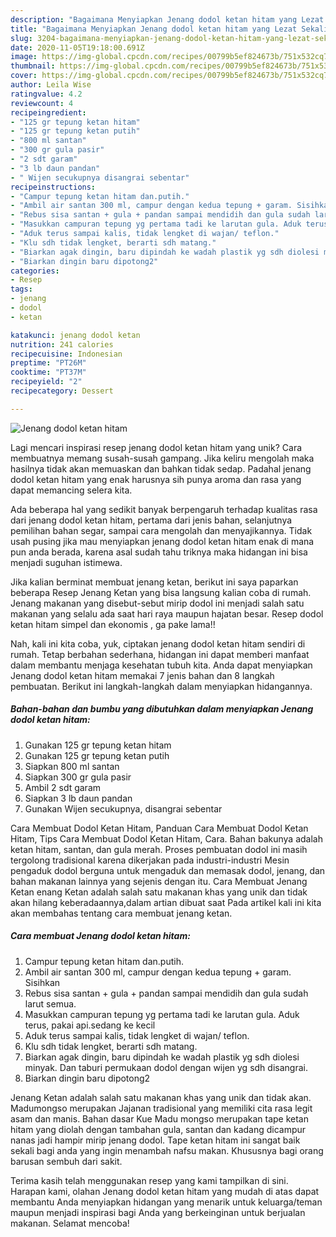 ```yaml
---
description: "Bagaimana Menyiapkan Jenang dodol ketan hitam yang Lezat Sekali"
title: "Bagaimana Menyiapkan Jenang dodol ketan hitam yang Lezat Sekali"
slug: 3204-bagaimana-menyiapkan-jenang-dodol-ketan-hitam-yang-lezat-sekali
date: 2020-11-05T19:18:00.691Z
image: https://img-global.cpcdn.com/recipes/00799b5ef824673b/751x532cq70/jenang-dodol-ketan-hitam-foto-resep-utama.jpg
thumbnail: https://img-global.cpcdn.com/recipes/00799b5ef824673b/751x532cq70/jenang-dodol-ketan-hitam-foto-resep-utama.jpg
cover: https://img-global.cpcdn.com/recipes/00799b5ef824673b/751x532cq70/jenang-dodol-ketan-hitam-foto-resep-utama.jpg
author: Leila Wise
ratingvalue: 4.2
reviewcount: 4
recipeingredient:
- "125 gr tepung ketan hitam"
- "125 gr tepung ketan putih"
- "800 ml santan"
- "300 gr gula pasir"
- "2 sdt garam"
- "3 lb daun pandan"
- " Wijen secukupnya disangrai sebentar"
recipeinstructions:
- "Campur tepung ketan hitam dan.putih."
- "Ambil air santan 300 ml, campur dengan kedua tepung + garam. Sisihkan"
- "Rebus sisa santan + gula + pandan sampai mendidih dan gula sudah larut semua."
- "Masukkan campuran tepung yg pertama tadi ke larutan gula. Aduk terus, pakai api.sedang ke kecil"
- "Aduk terus sampai kalis, tidak lengket di wajan/ teflon."
- "Klu sdh tidak lengket, berarti sdh matang."
- "Biarkan agak dingin, baru dipindah ke wadah plastik yg sdh diolesi minyak. Dan taburi permukaan dodol dengan wijen yg sdh disangrai."
- "Biarkan dingin baru dipotong2"
categories:
- Resep
tags:
- jenang
- dodol
- ketan

katakunci: jenang dodol ketan 
nutrition: 241 calories
recipecuisine: Indonesian
preptime: "PT26M"
cooktime: "PT37M"
recipeyield: "2"
recipecategory: Dessert

---
```



![Jenang dodol ketan hitam](https://img-global.cpcdn.com/recipes/00799b5ef824673b/751x532cq70/jenang-dodol-ketan-hitam-foto-resep-utama.jpg)

Lagi mencari inspirasi resep jenang dodol ketan hitam yang unik? Cara membuatnya memang susah-susah gampang. Jika keliru mengolah maka hasilnya tidak akan memuaskan dan bahkan tidak sedap. Padahal jenang dodol ketan hitam yang enak harusnya sih punya aroma dan rasa yang dapat memancing selera kita.

Ada beberapa hal yang sedikit banyak berpengaruh terhadap kualitas rasa dari jenang dodol ketan hitam, pertama dari jenis bahan, selanjutnya pemilihan bahan segar, sampai cara mengolah dan menyajikannya. Tidak usah pusing jika mau menyiapkan jenang dodol ketan hitam enak di mana pun anda berada, karena asal sudah tahu triknya maka hidangan ini bisa menjadi suguhan istimewa.

Jika kalian berminat membuat jenang ketan, berikut ini saya paparkan beberapa Resep Jenang Ketan yang bisa langsung kalian coba di rumah. Jenang makanan yang disebut-sebut mirip dodol ini menjadi salah satu makanan yang selalu ada saat hari raya maupun hajatan besar. Resep dodol ketan hitam simpel dan ekonomis , ga pake lama!!


Nah, kali ini kita coba, yuk, ciptakan jenang dodol ketan hitam sendiri di rumah. Tetap berbahan sederhana, hidangan ini dapat memberi manfaat dalam membantu menjaga kesehatan tubuh kita. Anda dapat menyiapkan Jenang dodol ketan hitam memakai 7 jenis bahan dan 8 langkah pembuatan. Berikut ini langkah-langkah dalam menyiapkan hidangannya.

<!--inarticleads1-->

##### Bahan-bahan dan bumbu yang dibutuhkan dalam menyiapkan Jenang dodol ketan hitam:

1. Gunakan 125 gr tepung ketan hitam
1. Gunakan 125 gr tepung ketan putih
1. Siapkan 800 ml santan
1. Siapkan 300 gr gula pasir
1. Ambil 2 sdt garam
1. Siapkan 3 lb daun pandan
1. Gunakan  Wijen secukupnya, disangrai sebentar


Cara Membuat Dodol Ketan Hitam, Panduan Cara Membuat Dodol Ketan Hitam, Tips Cara Membuat Dodol Ketan Hitam, Cara. Bahan bakunya adalah ketan hitam, santan, dan gula merah. Proses pembuatan dodol ini masih tergolong tradisional karena dikerjakan pada industri-industri Mesin pengaduk dodol berguna untuk mengaduk dan memasak dodol, jenang, dan bahan makanan lainnya yang sejenis dengan itu. Cara Membuat Jenang Ketan enang Ketan adalah salah satu makanan khas yang unik dan tidak akan hilang keberadaannya,dalam artian dibuat saat Pada artikel kali ini kita akan membahas tentang cara membuat jenang ketan. 

<!--inarticleads2-->

##### Cara membuat Jenang dodol ketan hitam:

1. Campur tepung ketan hitam dan.putih.
1. Ambil air santan 300 ml, campur dengan kedua tepung + garam. Sisihkan
1. Rebus sisa santan + gula + pandan sampai mendidih dan gula sudah larut semua.
1. Masukkan campuran tepung yg pertama tadi ke larutan gula. Aduk terus, pakai api.sedang ke kecil
1. Aduk terus sampai kalis, tidak lengket di wajan/ teflon.
1. Klu sdh tidak lengket, berarti sdh matang.
1. Biarkan agak dingin, baru dipindah ke wadah plastik yg sdh diolesi minyak. Dan taburi permukaan dodol dengan wijen yg sdh disangrai.
1. Biarkan dingin baru dipotong2


Jenang Ketan adalah salah satu makanan khas yang unik dan tidak akan. Madumongso merupakan Jajanan tradisional yang memiliki cita rasa legit asam dan manis. Bahan dasar Kue Madu mongso merupakan tape ketan hitam yang diolah dengan tambahan gula, santan dan kadang dicampur nanas jadi hampir mirip jenang dodol. Tape ketan hitam ini sangat baik sekali bagi anda yang ingin menambah nafsu makan. Khususnya bagi orang barusan sembuh dari sakit. 

Terima kasih telah menggunakan resep yang kami tampilkan di sini. Harapan kami, olahan Jenang dodol ketan hitam yang mudah di atas dapat membantu Anda menyiapkan hidangan yang menarik untuk keluarga/teman maupun menjadi inspirasi bagi Anda yang berkeinginan untuk berjualan makanan. Selamat mencoba!
